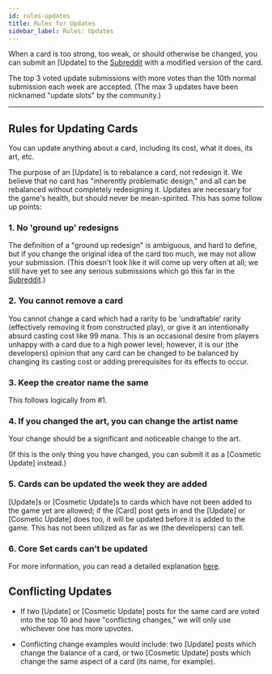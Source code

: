 ```yaml
---
id: rules-updates
title: Rules for Updates
sidebar_label: Rules: Updates
---
```


When a card is too strong, too weak, or should otherwise be changed, you can submit an [Update] to the [Subreddit](https://old.reddit.com/r/collectivecg/) with a modified version of the card.

The top 3 voted update submissions with more votes than the 10th normal submission each week are accepted. (The max 3 updates have been nicknamed "update slots" by the community.)

---

## Rules for Updating Cards

You can update anything about a card, including its cost, what it does, its art, etc.

The purpose of an [Update] is to rebalance a card, not redesign it. We believe that no card has "inherently problematic design," and all can be rebalanced without completely redesigning it. Updates are necessary for the game's health, but should never be mean-spirited. This has some follow up points:

### 1. No 'ground up' redesigns

The definition of a "ground up redesign" is ambiguous, and hard to define, but if you change the original idea of the card too much, we may not allow your submission. (This doesn't look like it will come up very often at all; we still have yet to see any serious submissions which go this far in the [Subreddit](https://old.reddit.com/r/collectivecg/).)

### 2. You cannot remove a card

You cannot change a card which had a rarity to be 'undraftable' rarity (effectively removing it from constructed play), or give it an intentionally absurd casting cost like 99 mana. This is an occasional desire from players unhappy with a card due to a high power level; however, it is our (the developers) opinion that any card can be changed to be balanced by changing its casting cost or adding prerequisites for its effects to occur.

### 3. Keep the creator name the same

This follows logically from #1.

### 4. If you changed the art, you can change the artist name

Your change should be a significant and noticeable change to the art.

(If this is the only thing you have changed, you can submit it as a [Cosmetic Update] instead.)

### 5. Cards can be updated the week they are added

[Update]s or [Cosmetic Update]s to cards which have not been added to the game yet are allowed; if the [Card] post gets in and the [Update] or [Cosmetic Update] does too, it will be updated before it is added to the game. This has not been utilized as far as we (the developers) can tell.

### 6. Core Set cards can’t be updated

For more information, you can read a detailed explanation [here](faq-process.md#updating-the-core-set).

## Conflicting Updates

- If two [Update] or [Cosmetic Update] posts for the same card are voted into the top 10 and have "conflicting changes," we will only use whichever one has more upvotes.

- Conflicting change examples would include: two [Update] posts which change the balance of a card, or two [Cosmetic Update] posts which change the same aspect of a card (its name, for example).
